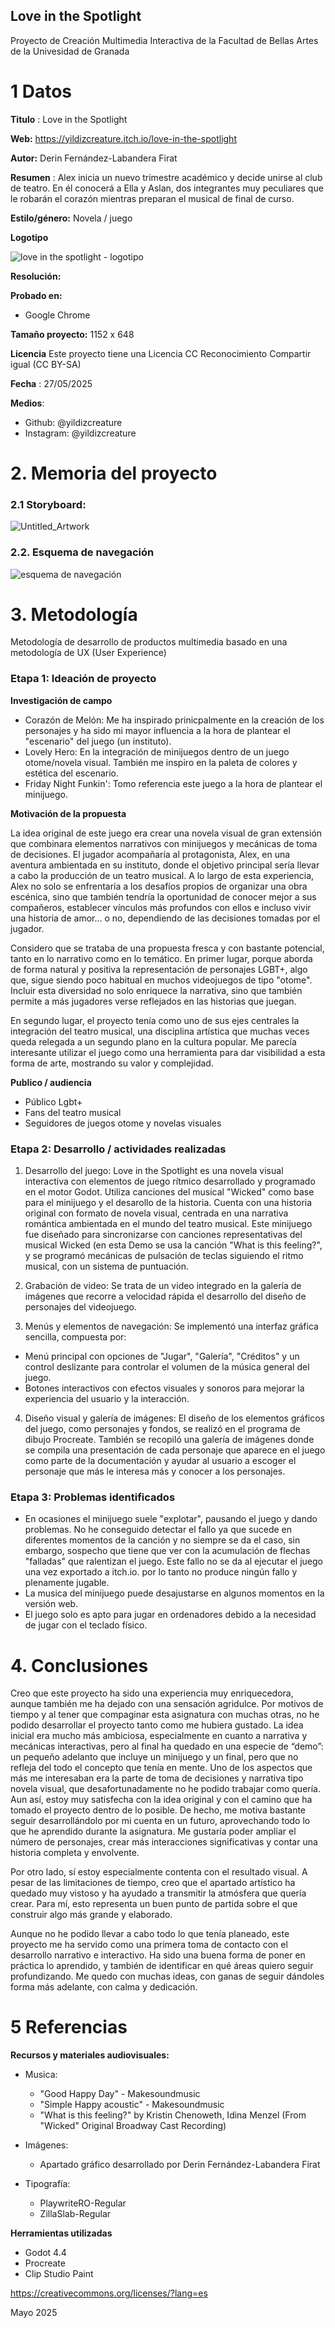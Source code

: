 ## Love in the Spotlight

Proyecto de Creación Multimedia Interactiva de la  Facultad de Bellas Artes de la Univesidad de Granada



# 1 Datos 



**Titulo** : Love in the Spotlight

**Web:**   https://yildizcreature.itch.io/love-in-the-spotlight

**Autor:**  Derin Fernández-Labandera Firat

**Resumen** : Alex inicia un nuevo trimestre académico y decide unirse al club de teatro. En él conocerá a Ella y Aslan, dos integrantes muy peculiares que le robarán el corazón mientras preparan el musical de final de curso.

**Estilo/género:**  Novela / juego

**Logotipo** 

![love in the spotlight - logotipo](https://github.com/user-attachments/assets/d960d145-8ba8-49dd-9ada-91be3f72351a)

**Resolución:**

**Probado en:**  
- Google Chrome

**Tamaño proyecto:**  1152 x 648

**Licencia** Este proyecto tiene una Licencia CC Reconocimiento Compartir igual (CC BY-SA)

**Fecha** : 27/05/2025

**Medios**:

- Github: @yildizcreature
- Instagram:  @yildizcreature


# 2. Memoria del proyecto 

### 2.1 Storyboard: 

![Untitled_Artwork](https://github.com/user-attachments/assets/667a2fb4-c5dc-4900-a338-eee3eede7ea8)



### 2.2. Esquema de navegación 

![esquema de navegación](https://github.com/user-attachments/assets/e46fb32c-5f97-4d8b-8d5f-3c5f3a87de53)



# 3. Metodología

Metodología de desarrollo de productos multimedia basado en una metodología de UX (User Experience)



### Etapa 1: Ideación de proyecto

**Investigación de campo** 

- Corazón de Melón: Me ha inspirado prinicpalmente en la creación de los personajes y ha sido mi mayor influencia a la hora de plantear el "escenario" del juego (un instituto).
- Lovely Hero: En la integración de minijuegos dentro de un juego otome/novela visual. También me inspiro en la paleta de colores y estética del escenario.
- Friday Night Funkin': Tomo referencia este juego a la hora de plantear el minijuego.



**Motivación de la propuesta** 

La idea original de este juego era crear una novela visual de gran extensión que combinara elementos narrativos con minijuegos y mecánicas de toma de decisiones. El jugador acompañaría al protagonista, Alex, en una aventura ambientada en su instituto, donde el objetivo principal sería llevar a cabo la producción de un teatro musical. A lo largo de esta experiencia, Alex no solo se enfrentaría a los desafíos propios de organizar una obra escénica, sino que también tendría la oportunidad de conocer mejor a sus compañeros, establecer vínculos más profundos con ellos e incluso vivir una historia de amor... o no, dependiendo de las decisiones tomadas por el jugador.

Considero que se trataba de una propuesta fresca y con bastante potencial, tanto en lo narrativo como en lo temático. En primer lugar, porque aborda de forma natural y positiva la representación de personajes LGBT+, algo que, sigue siendo poco habitual en muchos videojuegos de tipo "otome". Incluir esta diversidad no solo enriquece la narrativa, sino que también permite a más jugadores verse reflejados en las historias que juegan.

En segundo lugar, el proyecto tenía como uno de sus ejes centrales la integración del teatro musical, una disciplina artística que muchas veces queda relegada a un segundo plano en la cultura popular. Me parecía interesante utilizar el juego como una herramienta para dar visibilidad a esta forma de arte, mostrando su valor y complejidad.



**Publico / audiencia**

- Público Lgbt+
- Fans del teatro musical
- Seguidores de juegos otome y novelas visuales



### Etapa 2: Desarrollo / actividades realizadas

1. Desarrollo del juego:
Love in the Spotlight es una novela visual interactiva con elementos de juego rítmico desarrollado y programado en el motor Godot. Utiliza canciones del musical "Wicked" como base para el minijuego y el desarollo de la historia.
Cuenta con una historia original con formato de novela visual, centrada en una narrativa romántica ambientada en el mundo del teatro musical. Este minijuego fue diseñado para sincronizarse con canciones representativas del musical Wicked (en esta Demo se usa la canción "What is this feeling?", y se programó mecánicas de pulsación de teclas siguiendo el ritmo musical, con un sistema de puntuación.

2. Grabación de video:
Se trata de un video integrado en la galería de imágenes que recorre a velocidad rápida el desarrollo del diseño de personajes del videojuego.

3. Menús y elementos de navegación:
Se implementó una interfaz gráfica sencilla, compuesta por:
- Menú principal con opciones de "Jugar", "Galería", "Créditos" y un control deslizante para controlar el volumen de la música general del juego.
- Botones interactivos con efectos visuales y sonoros para mejorar la experiencia del usuario y la interacción.

4. Diseño visual y galería de imágenes:
El diseño de los elementos gráficos del juego, como personajes y fondos, se realizó en el programa de dibujo Procreate. También se recopiló una galería de imágenes donde se compila una presentación de cada personaje que aparece en el juego como parte de la documentación y ayudar al usuario a escoger el personaje que más le interesa más y conocer a los personajes.


### Etapa 3: Problemas identificados

- En ocasiones el minijuego suele "explotar", pausando el juego y dando problemas. No he conseguido detectar el fallo ya que sucede en diferentes momentos de la canción y no siempre se da el caso, sin embargo, sospecho que tiene que ver con la acumulación de flechas "falladas" que ralentizan el juego. Este fallo no se da al ejecutar el juego una vez exportado a itch.io. por lo tanto no produce ningún fallo y plenamente jugable.
- La musica del minijuego puede desajustarse en algunos momentos en la versión web.
- El juego solo es apto para jugar en ordenadores debido a la necesidad de jugar con el teclado físico.



# 4. Conclusiones 

Creo que este proyecto ha sido una experiencia muy enriquecedora, aunque también me ha dejado con una sensación agridulce. Por motivos de tiempo y al tener que compaginar esta asignatura con muchas otras, no he podido desarrollar el proyecto tanto como me hubiera gustado. La idea inicial era mucho más ambiciosa, especialmente en cuanto a narrativa y mecánicas interactivas, pero al final ha quedado en una especie de “demo”: un pequeño adelanto que incluye un minijuego y un final, pero que no refleja del todo el concepto que tenía en mente. Uno de los aspectos que más me interesaban era la parte de toma de decisiones y narrativa tipo novela visual, que desafortunadamente no he podido trabajar como quería. Aun así, estoy muy satisfecha con la idea original y con el camino que ha tomado el proyecto dentro de lo posible. De hecho, me motiva bastante seguir desarrollándolo por mi cuenta en un futuro, aprovechando todo lo que he aprendido durante la asignatura. Me gustaría poder ampliar el número de personajes, crear más interacciones significativas y contar una historia completa y envolvente.

Por otro lado, sí estoy especialmente contenta con el resultado visual. A pesar de las limitaciones de tiempo, creo que el apartado artístico ha quedado muy vistoso y ha ayudado a transmitir la atmósfera que quería crear. Para mí, esto representa un buen punto de partida sobre el que construir algo más grande y elaborado.

Aunque no he podido llevar a cabo todo lo que tenía planeado, este proyecto me ha servido como una primera toma de contacto con el desarrollo narrativo e interactivo. Ha sido una buena forma de poner en práctica lo aprendido, y también de identificar en qué áreas quiero seguir profundizando. Me quedo con muchas ideas, con ganas de seguir dándoles forma más adelante, con calma y dedicación.



# 5 Referencias 

**Recursos y materiales audiovisuales:**

* Musica:
  - "Good Happy Day" - Makesoundmusic
  - "Simple Happy acoustic" - Makesoundmusic
  - "What is this feeling?" by Kristin Chenoweth, Idina Menzel (From "Wicked" Original Broadway Cast Recording)
    
* Imágenes:
  - Apartado gráfico desarrollado por Derin Fernández-Labandera Firat
     
* Tipografía:
  - PlaywriteRO-Regular
  - ZillaSlab-Regular

**Herramientas utilizadas**

- Godot 4.4
- Procreate
- Clip Studio Paint



https://creativecommons.org/licenses/?lang=es

Mayo 2025
